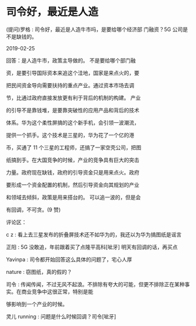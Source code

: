 # 司令好，最近是人造

(提问)罗格 : 司令好，最近是人造牛市吗，是要给哪个经济部 门融资？5G 公司是不是缺钱的。

2019-02-25

回答：是人造牛市，政策主导做的。 不是要给哪个部门融

资，是要引导国际资本来追这个洼地，国家是来点火的，要

把民间资金导向需要扶持的重点产业。通过资本市场去调

节，比通过政府直接发放更有利于背后的机制的构建。 产业

的引导不是靠钱堆，是要靠突破性的应用产品和背后的技术

体系。华为这个柔性屏搞的这个新手机，会引领一波潮流，

提供一个抓手。这个技术是三星的，华为花了一个亿的港

币，买通了 11 个三星的工程师，还搞了一家空壳公司，把图

纸搞到手。在大国竞争的时候，产业的竞争具有巨大的突击

力量。政府现在缺钱，政府的引导资金只是用来点火。政府

要形成一个资金配置的机制，然后引导资金向其规划的产业

和领域去倾斜，政策是用来搭台的。 可以追一波的，但是会

有回调，不可贪。(9 赞)

评论区：

c z : 看上去三星发布的折叠屏技术还不如华为的，我还以为华为搞图纸是谣言

正阳 : 5G 没敢追，年前跟着买了点隆平高科[呲牙] 明天有回调的话，再买点

Yavinpa : 司令都开始回答这么具体的问题了，宅心人厚

nature : 窃图纸，真的假的？

司令 : 传闻传闻，不过无风不起浪。不排除有夸大的可能，但更不排除正在某种事实。在商业竞争中这很正常，特别是能

够影响到一个产业的时候。

灵儿 running : 问题是什么时候回调？司令[呲牙]